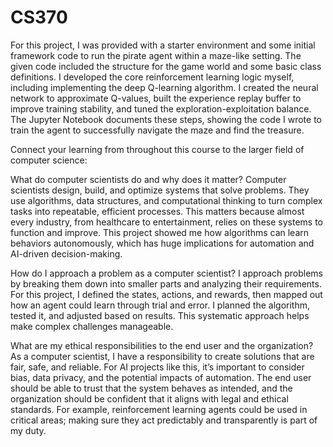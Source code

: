 # CS370

For this project, I was provided with a starter environment and some initial framework code to run the pirate agent within a maze-like setting. The given code included the structure for the game world and some basic class definitions. I developed the core reinforcement learning logic myself, including implementing the deep Q-learning algorithm. I created the neural network to approximate Q-values, built the experience replay buffer to improve training stability, and tuned the exploration-exploitation balance. The Jupyter Notebook documents these steps, showing the code I wrote to train the agent to successfully navigate the maze and find the treasure.

Connect your learning from throughout this course to the larger field of computer science:

What do computer scientists do and why does it matter?
Computer scientists design, build, and optimize systems that solve problems. They use algorithms, data structures, and computational thinking to turn complex tasks into repeatable, efficient processes. This matters because almost every industry, from healthcare to entertainment, relies on these systems to function and improve. This project showed me how algorithms can learn behaviors autonomously, which has huge implications for automation and AI-driven decision-making.

How do I approach a problem as a computer scientist?
I approach problems by breaking them down into smaller parts and analyzing their requirements. For this project, I defined the states, actions, and rewards, then mapped out how an agent could learn through trial and error. I planned the algorithm, tested it, and adjusted based on results. This systematic approach helps make complex challenges manageable.

What are my ethical responsibilities to the end user and the organization?
As a computer scientist, I have a responsibility to create solutions that are fair, safe, and reliable. For AI projects like this, it’s important to consider bias, data privacy, and the potential impacts of automation. The end user should be able to trust that the system behaves as intended, and the organization should be confident that it aligns with legal and ethical standards. For example, reinforcement learning agents could be used in critical areas; making sure they act predictably and transparently is part of my duty.
